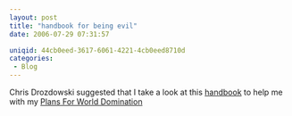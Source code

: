 ```yaml
---
layout: post
title: "handbook for being evil"
date: 2006-07-29 07:31:57

uniqid: 44cb0eed-3617-6061-4221-4cb0eed8710d
categories: 
 - Blog
---
```

<p>Chris Drozdowski suggested that I take a look at this <a href="http://www.amazon.com/gp/product/0811846660/">handbook</a> to help me with my <a href="/wiki/PlansForWorldDomination">Plans For World Domination</a>  </p>
